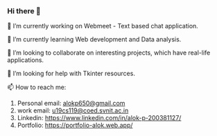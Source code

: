 ### Hi there 👋
🔭 I’m currently working on Webmeet - Text based chat application.

🌱 I’m currently learning Web development and Data analysis.

👯 I’m looking to collaborate on interesting projects, which have real-life applications.

🤔 I’m looking for help with Tkinter resources.

📫 How to reach me:
   1. Personal email: alokp650@gmail.com
   2. work email: u19cs119@coed.svnit.ac.in
   3. Linkedin: https://www.linkedin.com/in/alok-p-200381127/
   4. Portfolio: https://portfolio-alok.web.app/
<!--
**Alok650/Alok650** is a ✨ _special_ ✨ repository because its `README.md` (this file) appears on your GitHub profile.

Here are some ideas to get you started:

- 🔭 I’m currently working on ...
- 🌱 I’m currently learning ...
- 👯 I’m looking to collaborate on ...
- 🤔 I’m looking for help with ...
- 💬 Ask me about ...
- 📫 How to reach me: ...
- 😄 Pronouns: ...
- ⚡ Fun fact: ...
-->
